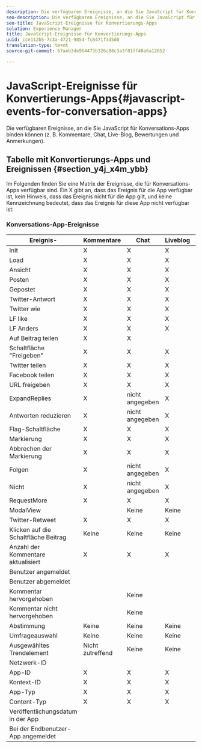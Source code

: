 ```yaml
---
description: Die verfügbaren Ereignisse, an die Sie JavaScript für Konversations-Apps binden können (z. B. Kommentare, Chat, Live-Blog, Bewertungen und Anmerkungen).
seo-description: Die verfügbaren Ereignisse, an die Sie JavaScript für Konversations-Apps binden können (z. B. Kommentare, Chat, Live-Blog, Bewertungen und Anmerkungen).
seo-title: JavaScript-Ereignisse für Konvertierungs-Apps
solution: Experience Manager
title: JavaScript-Ereignisse für Konvertierungs-Apps
uuid: cce112b5-7c3a-4721-9854-fc8471f3d5d0
translation-type: tm+mt
source-git-commit: 67aeb3de964473b326c88c3a3f81ff48a6a12652

---
```



# JavaScript-Ereignisse für Konvertierungs-Apps{#javascript-events-for-conversation-apps}

Die verfügbaren Ereignisse, an die Sie JavaScript für Konversations-Apps binden können (z. B. Kommentare, Chat, Live-Blog, Bewertungen und Anmerkungen).

## Tabelle mit Konvertierungs-Apps und Ereignissen {#section_y4j_x4m_ybb}

Im Folgenden finden Sie eine Matrix der Ereignisse, die für Konversations-Apps verfügbar sind. Ein X gibt an, dass das Ereignis für die App verfügbar ist, kein Hinweis, dass das Ereignis nicht für die App gilt, und keine Kennzeichnung bedeutet, dass das Ereignis für diese App nicht verfügbar ist:

### Konversations-App-Ereignisse

| Ereignis-  | Kommentare | Chat | Liveblog | Reviews | Sir | Umfragen | Trends |
|---|---|---|---|---|---|---|---|
| Init | X | X | X | X | X |  |  |
| Load | X | X | X | X |  |  |  |
| Ansicht | X | X | X | X |  |  |  |
| Posten | X | X | X | X |  | Keine | Keine |
| Gepostet | X | X | X | X | X | Keine | Keine |
| Twitter-Antwort | X | X | X | Keine | Keine | Keine | Keine |
| Twitter wie | X | X | X | Keine | Keine | Keine | Keine |
| LF like | X | X | X | X | Keine | Keine | Keine |
| LF Anders | X | X | X | X | Keine | Keine | Keine |
| Auf Beitrag teilen | X | X |  | X | Keine | Keine | Keine |
| Schaltfläche "Freigeben" | X | X | X | X |  | Keine | Keine |
| Twitter teilen | X | X | X | X | X | Keine | Keine |
| Facebook teilen | X | X | X | X | X | Keine | Keine |
| URL freigeben | X | X | X | X |  | Keine | Keine |
| ExpandReplies | X | nicht angegeben | X | X | Keine | Keine | Keine |
| Antworten reduzieren | X | nicht angegeben | X | X | Keine | Keine | Keine |
| Flag-Schaltfläche | X | X | X | X | Keine | Keine | Keine |
| Markierung | X | X | X | X | X | Keine | Keine |
| Abbrechen der Markierung | X | X | X | X | Keine | Keine | Keine |
| Folgen | X | nicht angegeben | X | X | Keine | Keine | Keine |
| Nicht | X | nicht angegeben | X | X | Keine | Keine | Keine |
| RequestMore | X | X | X | X | Keine | Keine | Keine |
| ModalView |  | Keine | Keine | Keine | Keine | Keine | Keine |
| Twitter-Retweet | X | X | X | Keine | Keine | Keine | Keine |
| Klicken auf die Schaltfläche Beitrag | Keine | Keine | Keine | Keine | Keine | Keine | Keine |
| Anzahl der Kommentare aktualisiert | X | X | X | X | Keine | Keine | Keine |
| Benutzer angemeldet |  |  |  |  |  | Keine | Keine |
| Benutzer abgemeldet |  |  |  |  |  | Keine | Keine |
| Kommentar hervorgehoben |  | Keine |  |  | Keine | Keine | Keine |
| Kommentar nicht hervorgehoben |  | Keine |  |  | Keine | Keine | Keine |
| Abstimmung | Keine | Keine | Keine | X | X | Keine | Keine |
| Umfrageauswahl | Keine | Keine | Keine | Keine | Keine |  | Keine |
| Ausgewähltes Trendelement | Nicht zutreffend | Keine | Keine | Keine | Keine | Keine |  |
| Netzwerk-ID |  |  |  |  |  |  |  |
| App-ID | X | X | X | X |  |  |  |
| Kontext-ID | X | X | X | X |  |  |  |
| App-Typ | X | X | X | X |  |  |  |
| Content-Typ | X | X | X | X |  |  |  |
| Veröffentlichungsdatum in der App |  |  |  |  |  |  |  |
| Bei der Endbenutzer-App angemeldet |  |  |  |  |  |  |  |

